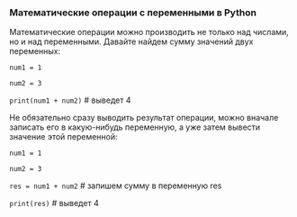 ### Математические операции с переменными в Python

Математические операции можно производить не только над числами, но и над переменными. Давайте найдем сумму значений двух переменных:

`num1 = 1`

`num2 = 3`

`print(num1 + num2)` # выведет 4

Не обязательно сразу выводить результат операции, можно вначале записать его в какую-нибудь переменную, а уже затем вывести значение этой переменной:

`num1 = 1`

`num2 = 3`

`res = num1 + num2` # запишем сумму в переменную res

`print(res)` # выведет 4
